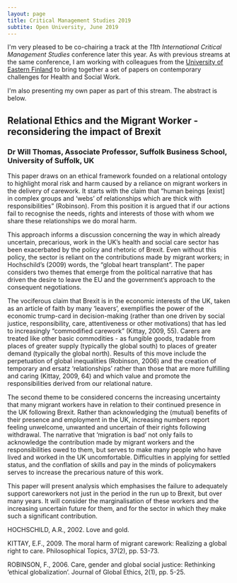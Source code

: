 ```yaml
---
layout: page
title: Critical Management Studies 2019
subtite: Open University, June 2019
---
```


I'm very pleased to be co-chairing a track at the *11th International Critical Management Studies* conference later this year. As with previous streams at the same conference, I am working with colleagues from the [University of Eastern Finland](https://www.uef.fi/en/etusivu) to bring together a set of papers on contemporary challenges for Health and Social Work.

I'm also presenting my own paper as part of this stream. The abstract is below.

## Relational Ethics and the Migrant Worker - reconsidering the impact of Brexit

### Dr Will Thomas, Associate Professor, Suffolk Business School, University of Suffolk, UK

This paper draws on an ethical framework founded on a relational ontology to highlight moral risk and harm caused by a reliance on migrant workers in the delivery of carework. It starts with the claim that “human beings [exist] in complex groups and ‘webs’ of relationships which are thick with responsibilities” (Robinson). From this position it is argued that if our actions fail to recognise the needs, rights and interests of those with whom we share these relationships we do moral harm.

This approach informs a discussion concerning the way in which already uncertain, precarious, work in the UK’s health and social care sector has been exacerbated by the policy and rhetoric of Brexit. Even without this policy, the sector is reliant on the contributions made by migrant workers; in Hochschild’s (2009) words, the “global heart transplant”. The paper considers two themes that emerge from the political narrative that has driven the desire to leave the EU and the government’s approach to the consequent negotiations.

The vociferous claim that Brexit is in the economic interests of the UK, taken as an article of faith by many ‘leavers’,  exemplifies the power of the economic trump-card in decision-making (rather than one driven by social justice, responsibility, care, attentiveness or other motivations) that has led to increasingly “commodified carework” (Kittay, 2009, 55). Carers are treated like other basic commodities - as fungible goods, tradable from places of greater supply (typically the global south) to places of greater demand (typically the global north). Results of this move include the perpetuation of global inequalities (Robinson, 2006) and the creation of temporary and ersatz ‘relationships’ rather than those that are more fulfilling and caring (Kittay, 2009, 64) and which value and promote the responsibilities derived from our relational nature.

The second theme to be considered concerns the increasing uncertainty that many migrant workers have in relation to their continued presence in the UK following Brexit. Rather than acknowledging the (mutual) benefits of their presence and employment in the UK, increasing numbers report feeling unwelcome, unwanted and uncertain of their rights following withdrawal. The narrative that ‘migration is bad’ not only fails to acknowledge the contribution made by migrant workers and the responsibilities owed to them, but serves to make many people who have lived and worked in the UK uncomfortable. Difficulties in applying for settled status, and the conflation of skills and pay in the minds of policymakers serves to increase the precarious nature of this work.

This paper will present analysis which emphasises the failure to adequately support careworkers not just in the period in the run up to Brexit, but over many years. It will consider the marginalisation of these workers and the increasing uncertain future for them, and for the sector in which they make such a significant contribution.

HOCHSCHILD, A.R., 2002. Love and gold.

KITTAY, E.F., 2009. The moral harm of migrant carework: Realizing a global right to care. Philosophical Topics, 37(2), pp. 53-73.

ROBINSON, F., 2006. Care, gender and global social justice: Rethinking ‘ethical globalization’. Journal of Global Ethics, 2(1), pp. 5-25.

